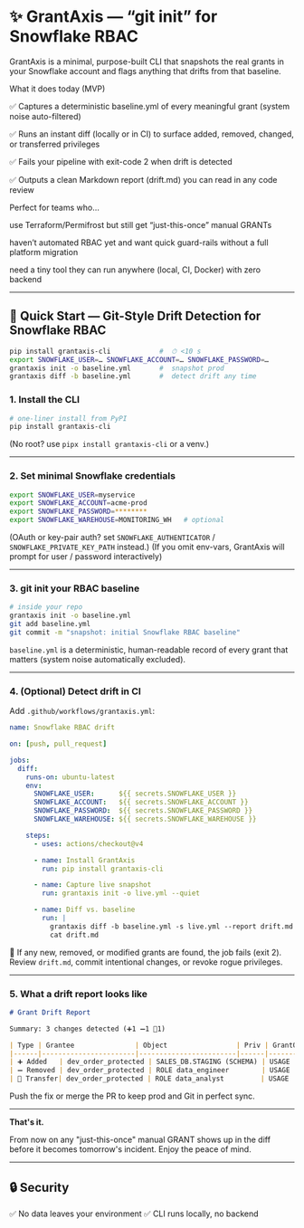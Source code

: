 
# ✨ GrantAxis — “git init” for Snowflake RBAC
GrantAxis is a minimal, purpose-built CLI that snapshots the real grants in your Snowflake account and flags anything that drifts from that baseline.

What it does today (MVP)

✅ Captures a deterministic baseline.yml of every meaningful grant (system noise auto-filtered)

✅ Runs an instant diff (locally or in CI) to surface added, removed, changed, or transferred privileges

✅ Fails your pipeline with exit-code 2 when drift is detected

✅ Outputs a clean Markdown report (drift.md) you can read in any code review

Perfect for teams who…

use Terraform/Permifrost but still get “just-this-once” manual GRANTs

haven’t automated RBAC yet and want quick guard-rails without a full platform migration

need a tiny tool they can run anywhere (local, CI, Docker) with zero backend

---

## 🚀 Quick Start — Git-Style Drift Detection for Snowflake RBAC

```bash
pip install grantaxis-cli            #  ⏱ <10 s
export SNOWFLAKE_USER=… SNOWFLAKE_ACCOUNT=… SNOWFLAKE_PASSWORD=…
grantaxis init -o baseline.yml       #  snapshot prod
grantaxis diff -b baseline.yml       #  detect drift any time
```

### 1. Install the CLI

```bash
# one-liner install from PyPI
pip install grantaxis-cli
```

(No root? use `pipx install grantaxis-cli` or a venv.)

---

### 2. Set minimal Snowflake credentials


```bash
export SNOWFLAKE_USER=myservice
export SNOWFLAKE_ACCOUNT=acme-prod
export SNOWFLAKE_PASSWORD=********
export SNOWFLAKE_WAREHOUSE=MONITORING_WH   # optional
```

(OAuth or key-pair auth? set `SNOWFLAKE_AUTHENTICATOR` / `SNOWFLAKE_PRIVATE_KEY_PATH` instead.)
(If you omit env-vars, GrantAxis will prompt for user / password interactively)

---

### 3. git init your RBAC baseline

```bash
# inside your repo
grantaxis init -o baseline.yml
git add baseline.yml
git commit -m "snapshot: initial Snowflake RBAC baseline"
```

`baseline.yml` is a deterministic, human-readable record of every grant that matters (system noise automatically excluded).

---

### 4. (Optional) Detect drift in CI

Add `.github/workflows/grantaxis.yml`:

```yaml
name: Snowflake RBAC drift

on: [push, pull_request]

jobs:
  diff:
    runs-on: ubuntu-latest
    env:
      SNOWFLAKE_USER:      ${{ secrets.SNOWFLAKE_USER }}
      SNOWFLAKE_ACCOUNT:   ${{ secrets.SNOWFLAKE_ACCOUNT }}
      SNOWFLAKE_PASSWORD:  ${{ secrets.SNOWFLAKE_PASSWORD }}
      SNOWFLAKE_WAREHOUSE: ${{ secrets.SNOWFLAKE_WAREHOUSE }}

    steps:
      - uses: actions/checkout@v4

      - name: Install GrantAxis
        run: pip install grantaxis-cli

      - name: Capture live snapshot
        run: grantaxis init -o live.yml --quiet

      - name: Diff vs. baseline
        run: |
          grantaxis diff -b baseline.yml -s live.yml --report drift.md
          cat drift.md
```

🚨 If any new, removed, or modified grants are found, the job fails (exit 2).
Review `drift.md`, commit intentional changes, or revoke rogue privileges.

---

### 5. What a drift report looks like

```markdown
# Grant Drift Report

Summary: 3 changes detected (➕1 ➖1 🔄1)

| Type | Grantee               | Object                 | Priv | GrantOpt |
|------|-----------------------|------------------------|------|----------|
| ➕ Added   | dev_order_protected | SALES_DB.STAGING (SCHEMA) | USAGE | ❌ |
| ➖ Removed | dev_order_protected | ROLE data_engineer        | USAGE | ❌ |
| 🔄 Transfer| dev_order_protected | ROLE data_analyst         | USAGE | ❌ |
```

Push the fix or merge the PR to keep prod and Git in perfect sync.

---

**That's it.**

From now on any "just-this-once" manual GRANT shows up in the diff before it becomes tomorrow's incident. Enjoy the peace of mind.

---

## 🔒 Security
✅ No data leaves your environment
✅ CLI runs locally, no backend

